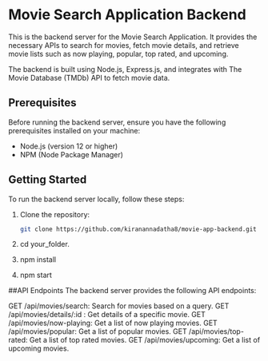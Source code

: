 # Movie Search Application Backend

This is the backend server for the Movie Search Application. It provides the necessary APIs to search for movies, fetch movie details, and retrieve movie lists such as now playing, popular, top rated, and upcoming.

The backend is built using Node.js, Express.js, and integrates with The Movie Database (TMDb) API to fetch movie data.

## Prerequisites

Before running the backend server, ensure you have the following prerequisites installed on your machine:

- Node.js (version 12 or higher)
- NPM (Node Package Manager)

## Getting Started

To run the backend server locally, follow these steps:

1. Clone the repository:

   ```bash
   git clone https://github.com/kiranannadatha8/movie-app-backend.git

2. cd your_folder.
3. npm install
4. npm start


##API Endpoints
The backend server provides the following API endpoints:

GET /api/movies/search: Search for movies based on a query.
GET /api/movies/details/:id : Get details of a specific movie.
GET /api/movies/now-playing: Get a list of now playing movies.
GET /api/movies/popular: Get a list of popular movies.
GET /api/movies/top-rated: Get a list of top rated movies.
GET /api/movies/upcoming: Get a list of upcoming movies.
